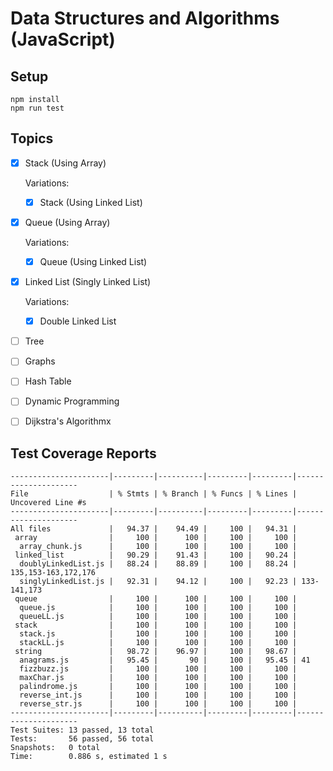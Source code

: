 # Data Structures and Algorithms (JavaScript)

## Setup

```
npm install
npm run test
```

## Topics

- [x] Stack (Using Array)

    Variations:

    - [x] Stack (Using Linked List)

- [x] Queue (Using Array)

    Variations:

    - [x] Queue (Using Linked List)

- [x] Linked List (Singly Linked List)

    Variations:

    - [x] Double Linked List

- [ ] Tree

- [ ] Graphs

- [ ] Hash Table

- [ ] Dynamic Programming

- [ ] Dijkstra's Algorithmx

## Test Coverage Reports

```
----------------------|---------|----------|---------|---------|---------------------
File                  | % Stmts | % Branch | % Funcs | % Lines | Uncovered Line #s   
----------------------|---------|----------|---------|---------|---------------------
All files             |   94.37 |    94.49 |     100 |   94.31 |                     
 array                |     100 |      100 |     100 |     100 |                     
  array_chunk.js      |     100 |      100 |     100 |     100 |                     
 linked_list          |   90.29 |    91.43 |     100 |   90.24 |                     
  doublyLinkedList.js |   88.24 |    88.89 |     100 |   88.24 | 135,153-163,172,176 
  singlyLinkedList.js |   92.31 |    94.12 |     100 |   92.23 | 133-141,173         
 queue                |     100 |      100 |     100 |     100 |                     
  queue.js            |     100 |      100 |     100 |     100 |                     
  queueLL.js          |     100 |      100 |     100 |     100 |                     
 stack                |     100 |      100 |     100 |     100 |                     
  stack.js            |     100 |      100 |     100 |     100 |                     
  stackLL.js          |     100 |      100 |     100 |     100 |                     
 string               |   98.72 |    96.97 |     100 |   98.67 |                     
  anagrams.js         |   95.45 |       90 |     100 |   95.45 | 41                  
  fizzbuzz.js         |     100 |      100 |     100 |     100 |                     
  maxChar.js          |     100 |      100 |     100 |     100 |                     
  palindrome.js       |     100 |      100 |     100 |     100 |                     
  reverse_int.js      |     100 |      100 |     100 |     100 |                     
  reverse_str.js      |     100 |      100 |     100 |     100 |                     
----------------------|---------|----------|---------|---------|---------------------
Test Suites: 13 passed, 13 total
Tests:       56 passed, 56 total
Snapshots:   0 total
Time:        0.886 s, estimated 1 s
```
